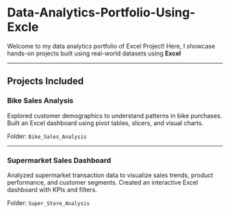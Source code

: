 # Data-Analytics-Portfolio-Using-Excle

Welcome to my data analytics portfolio of Excel Project! Here, I showcase hands-on projects built using real-world datasets using **Excel**

---

##  Projects Included

###  Bike Sales Analysis
Explored customer demographics to understand patterns in bike purchases. Built an Excel dashboard using pivot tables, slicers, and visual charts.

 Folder: `Bike_Sales_Analysis`

---

###  Supermarket Sales Dashboard
Analyzed supermarket transaction data to visualize sales trends, product performance, and customer segments. Created an interactive Excel dashboard with KPIs and filters.

 Folder: `Super_Store_Analysis`  
